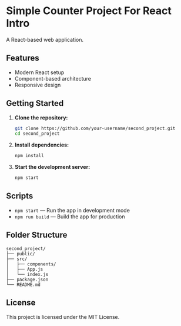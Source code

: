 # Simple Counter Project For React Intro

A React-based web application.

## Features

- Modern React setup
- Component-based architecture
- Responsive design

## Getting Started

1. **Clone the repository:**
    ```bash
    git clone https://github.com/your-username/second_project.git
    cd second_project
    ```

2. **Install dependencies:**
    ```bash
    npm install
    ```

3. **Start the development server:**
    ```bash
    npm start
    ```

## Scripts

- `npm start` — Run the app in development mode
- `npm run build` — Build the app for production

## Folder Structure

```
second_project/
├── public/
├── src/
│   ├── components/
│   ├── App.js
│   └── index.js
├── package.json
└── README.md
```

## License

This project is licensed under the MIT License.